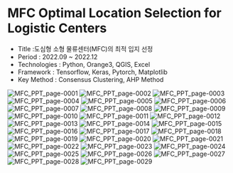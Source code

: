 # MFC Optimal Location Selection for Logistic Centers
- Title :도심형 소형 물류센터(MFC)의 최적 입지 선정
- Period : 2022.09 ~ 2022.12
- Technologies : Python, Orange3, QGIS, Excel
- Framework : Tensorflow, Keras, Pytorch, Matplotlib
- Key Method : Consensus Clustering, AHP Method

![MFC_PPT_page-0001](https://github.com/SS-yong/MFC-Optimal-Location-Selection-for-Logistic-Centers/assets/108441950/10752db9-22c1-41e6-b053-e27689577fee)
![MFC_PPT_page-0002](https://github.com/SS-yong/MFC-Optimal-Location-Selection-for-Logistic-Centers/assets/108441950/4253b06f-04da-4e11-be88-fb6fdb6545e4)
![MFC_PPT_page-0003](https://github.com/SS-yong/MFC-Optimal-Location-Selection-for-Logistic-Centers/assets/108441950/5aa4e2dd-5688-483d-91fc-cf902d1c73ba)
![MFC_PPT_page-0004](https://github.com/SS-yong/MFC-Optimal-Location-Selection-for-Logistic-Centers/assets/108441950/447ce293-b972-4f1c-ac96-8d8dc64fae54)
![MFC_PPT_page-0005](https://github.com/SS-yong/MFC-Optimal-Location-Selection-for-Logistic-Centers/assets/108441950/c1056feb-3d76-478a-9936-4338ead566f5)
![MFC_PPT_page-0006](https://github.com/SS-yong/MFC-Optimal-Location-Selection-for-Logistic-Centers/assets/108441950/3f3341eb-e45e-4937-b6c6-be29ad7f6a40)
![MFC_PPT_page-0007](https://github.com/SS-yong/MFC-Optimal-Location-Selection-for-Logistic-Centers/assets/108441950/17ec9c67-4325-482e-bb35-830f35e52ea2)
![MFC_PPT_page-0008](https://github.com/SS-yong/MFC-Optimal-Location-Selection-for-Logistic-Centers/assets/108441950/47ef952f-8e76-45c6-b2ab-bba649a2f94b)
![MFC_PPT_page-0009](https://github.com/SS-yong/MFC-Optimal-Location-Selection-for-Logistic-Centers/assets/108441950/154e1011-15f0-4189-b11d-70ac15302c10)
![MFC_PPT_page-0010](https://github.com/SS-yong/MFC-Optimal-Location-Selection-for-Logistic-Centers/assets/108441950/a4da8c30-06d3-401d-82f7-fc8362bd3729)
![MFC_PPT_page-0011](https://github.com/SS-yong/MFC-Optimal-Location-Selection-for-Logistic-Centers/assets/108441950/4d6f5629-c842-4a95-a8ca-612e2a6a161c)
![MFC_PPT_page-0012](https://github.com/SS-yong/MFC-Optimal-Location-Selection-for-Logistic-Centers/assets/108441950/f6c32ab2-dcff-4a37-aebb-0c72aec57039)
![MFC_PPT_page-0013](https://github.com/SS-yong/MFC-Optimal-Location-Selection-for-Logistic-Centers/assets/108441950/fe6900f7-cb0d-4fa0-99d6-4a971c89c7af)
![MFC_PPT_page-0014](https://github.com/SS-yong/MFC-Optimal-Location-Selection-for-Logistic-Centers/assets/108441950/34318b4e-6f60-40fd-81a7-194b0cae66ad)
![MFC_PPT_page-0015](https://github.com/SS-yong/MFC-Optimal-Location-Selection-for-Logistic-Centers/assets/108441950/895cc926-4b40-47df-874b-bceed786e62d)
![MFC_PPT_page-0016](https://github.com/SS-yong/MFC-Optimal-Location-Selection-for-Logistic-Centers/assets/108441950/56c3e06d-6aeb-4533-a688-b38229768d52)
![MFC_PPT_page-0017](https://github.com/SS-yong/MFC-Optimal-Location-Selection-for-Logistic-Centers/assets/108441950/7dae26dd-77b4-4851-aa73-ff1fc6a11e5b)
![MFC_PPT_page-0018](https://github.com/SS-yong/MFC-Optimal-Location-Selection-for-Logistic-Centers/assets/108441950/bb908b46-5a80-4e4d-abae-7f0372d83cfa)
![MFC_PPT_page-0019](https://github.com/SS-yong/MFC-Optimal-Location-Selection-for-Logistic-Centers/assets/108441950/ac38b175-2da2-4e96-baa9-0502ea9bb499)
![MFC_PPT_page-0020](https://github.com/SS-yong/MFC-Optimal-Location-Selection-for-Logistic-Centers/assets/108441950/35932bbf-651d-4034-b269-51e2f01d8308)
![MFC_PPT_page-0021](https://github.com/SS-yong/MFC-Optimal-Location-Selection-for-Logistic-Centers/assets/108441950/8a91b163-087c-466d-9c10-1288a2c3932c)
![MFC_PPT_page-0022](https://github.com/SS-yong/MFC-Optimal-Location-Selection-for-Logistic-Centers/assets/108441950/c44a288c-b33c-41e7-a93b-535728679372)
![MFC_PPT_page-0023](https://github.com/SS-yong/MFC-Optimal-Location-Selection-for-Logistic-Centers/assets/108441950/6fb85bed-dbd4-4712-81b5-f9ea59e73e40)
![MFC_PPT_page-0024](https://github.com/SS-yong/MFC-Optimal-Location-Selection-for-Logistic-Centers/assets/108441950/abf173b2-4eca-4ff6-ba5b-9222acdd74df)
![MFC_PPT_page-0025](https://github.com/SS-yong/MFC-Optimal-Location-Selection-for-Logistic-Centers/assets/108441950/121df450-9c81-4d0b-b22f-85c34ad73999)
![MFC_PPT_page-0026](https://github.com/SS-yong/MFC-Optimal-Location-Selection-for-Logistic-Centers/assets/108441950/0fea82cb-2162-4e85-a95a-667365c20c84)
![MFC_PPT_page-0027](https://github.com/SS-yong/MFC-Optimal-Location-Selection-for-Logistic-Centers/assets/108441950/94db393a-a615-4663-aa88-e1c34ed3e4ab)
![MFC_PPT_page-0028](https://github.com/SS-yong/MFC-Optimal-Location-Selection-for-Logistic-Centers/assets/108441950/717c405d-0622-4ff1-b4dc-2769bc4f757c)
![MFC_PPT_page-0029](https://github.com/SS-yong/MFC-Optimal-Location-Selection-for-Logistic-Centers/assets/108441950/4a9470ed-84a1-4517-b209-c609dc246eba)
